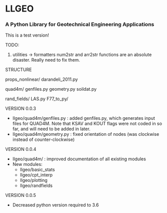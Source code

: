 # LLGEO
### A Python Library for Geotechnical Engineering Applications

This is a test version!



TODO:
1) utilities -> formatters
    num2str and arr2str functions are an absolute disaster. Really need to fix them.


STRUCTURE

props_nonlinear/
    darandeli_2011.py

quad4m/
    genfiles.py
    geometry.py
    soildat.py

rand_fields/
    LAS.py
    F77_to_py/


VERSION 0.0.3
- llgeo/quad4m/genfiles.py : added genfiles.py, which generates input files for QUAD4M. Note that KSAV and KOUT flags were not coded in so far, and will need to be added in later.
- llgeo/quad4m/geometry.py : fixed orientation of nodes (was clockwise instead of counter-clockwise)


VERSION 0.0.4
- llgeo/quad4m/          : improved documentation of all existing modules
- New modules:
    - llgeo/basic_stats
    - llgeo/cpt_interp
    - llgeo/plotting
    - llgeo/randfields

VERSION 0.0.5
- Decreased python version required to 3.6
